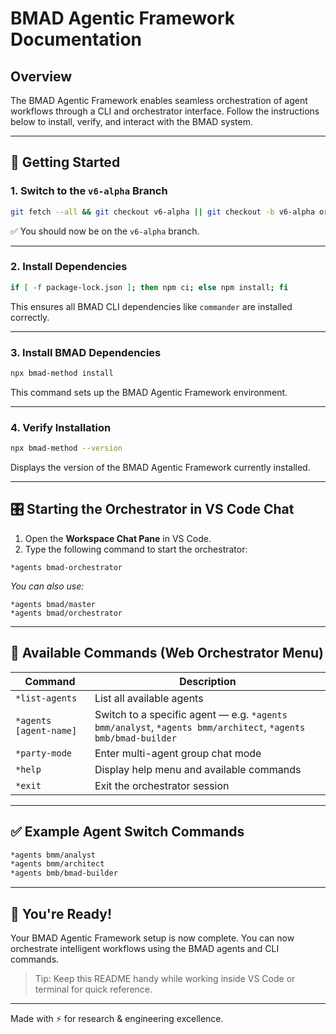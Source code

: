 # BMAD Agentic Framework Documentation

## Overview

The BMAD Agentic Framework enables seamless orchestration of agent workflows through a CLI and orchestrator interface. Follow the instructions below to install, verify, and interact with the BMAD system.

---

## 🚀 Getting Started

### 1. Switch to the `v6-alpha` Branch

```bash
git fetch --all && git checkout v6-alpha || git checkout -b v6-alpha origin/v6-alpha
```

✅ You should now be on the `v6-alpha` branch.

---

### 2. Install Dependencies

```bash
if [ -f package-lock.json ]; then npm ci; else npm install; fi
```

This ensures all BMAD CLI dependencies like `commander` are installed correctly.

---

### 3. Install BMAD Dependencies

```bash
npx bmad-method install
```

This command sets up the BMAD Agentic Framework environment.

---

### 4. Verify Installation

```bash
npx bmad-method --version
```

Displays the version of the BMAD Agentic Framework currently installed.

---

## 🎛 Starting the Orchestrator in VS Code Chat

1. Open the **Workspace Chat Pane** in VS Code.
2. Type the following command to start the orchestrator:

```
*agents bmad-orchestrator
```

*You can also use:*

```
*agents bmad/master
*agents bmad/orchestrator
```

---

## 📌 Available Commands (Web Orchestrator Menu)

| Command                | Description                                                                                                  |
| ---------------------- | ------------------------------------------------------------------------------------------------------------ |
| `*list-agents`         | List all available agents                                                                                    |
| `*agents [agent-name]` | Switch to a specific agent — e.g. `*agents bmm/analyst`, `*agents bmm/architect`, `*agents bmb/bmad-builder` |
| `*party-mode`          | Enter multi-agent group chat mode                                                                            |
| `*help`                | Display help menu and available commands                                                                     |
| `*exit`                | Exit the orchestrator session                                                                                |

---

## ✅ Example Agent Switch Commands

```bash
*agents bmm/analyst
*agents bmm/architect
*agents bmb/bmad-builder
```

---

## 🎉 You're Ready!

Your BMAD Agentic Framework setup is now complete. You can now orchestrate intelligent workflows using the BMAD agents and CLI commands.

> Tip: Keep this README handy while working inside VS Code or terminal for quick reference.

---

Made with ⚡ for research & engineering excellence.

